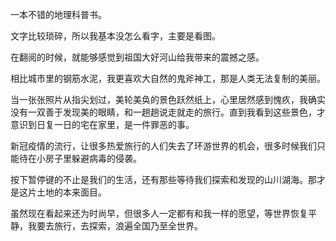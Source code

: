 一本不错的地理科普书。

文字比较琐碎，所以我基本没怎么看字，主要是看图。

在翻阅的时候，就能够感觉到祖国大好河山给我带来的震撼之感。

相比城市里的钢筋水泥，我更喜欢大自然的鬼斧神工，那是人类无法复制的美丽。

当一张张照片从指尖划过，美轮美奂的景色跃然纸上，心里居然感到愧疚，我确实没有一双善于发现美的眼睛，和一趟趟说走就走的旅行。直到我看到这些景色，才意识到日复一日的宅在家里，是一件罪恶的事。

新冠疫情的流行，让很多热爱旅行的人们失去了环游世界的机会，很多时候我们只能待在小房子里躲避病毒的侵袭。

按下暂停键的不止是我们的生活，还有那些等待我们探索和发现的山川湖海。那才是这片土地的本来面目。

虽然现在看起来还为时尚早，但很多人一定都有和我一样的愿望，等世界恢复平静，我要去旅行，去探索，浪遍全国乃至全世界。